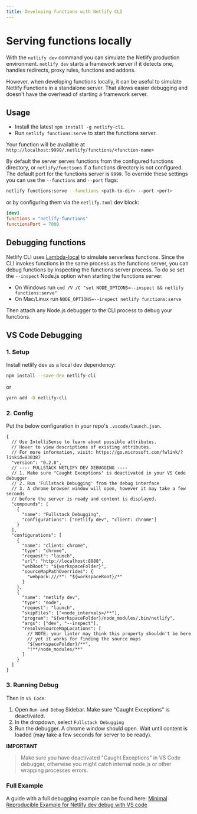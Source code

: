 ```yaml
---
title: Developing functions with Netlify CLI
---
```


# Serving functions locally

With the `netlify dev` command you can simulate the Netlify production environment.
`netlify dev` starts a framework server if it detects one, handles redirects, proxy rules, functions and addons.

However, when developing functions locally, it can be useful to simulate Netlify Functions in a standalone server.
That allows easier debugging and doesn't have the overhead of starting a framework server.

## Usage

- Install the latest `npm install -g netlify-cli`.
- Run `netlify functions:serve` to start the functions server.

Your function will be available at `http://localhost:9999/.netlify/functions/<function-name>`

By default the server serves functions from the configured functions directory, or `netlify/functions` if a functions directory is not configured. The default port for the functions server is `9999`.
To override these settings you can use the `--functions` and `--port` flags:

```sh
netlify functions:serve --functions <path-to-dir> --port <port>
```

or by configuring them via the `netlify.toml` dev block:

```toml
[dev]
functions = "netlify-functions"
functionsPort = 7000
```

## Debugging functions

Netlify CLI uses [Lambda-local](https://github.com/ashiina/lambda-local) to simulate serverless functions.
Since the CLI invokes functions in the same process as the functions server, you can debug functions by inspecting the functions server process.
To do so set the `--inspect` Node.js option when starting the functions server:

- On Windows run `cmd /V /C "set NODE_OPTIONS=--inspect && netlify functions:serve"`
- On Mac/Linux run `NODE_OPTIONS=--inspect netlify functions:serve`

Then attach any Node.js debugger to the CLI process to debug your functions.


## VS Code Debugging

### 1. Setup
Install netlify dev as a local dev dependency:
```bash
npm install --save-dev netlify-cli
```
or
```bash
yarn add -D netlify-cli
```

### 2. Config
Put the below configuration in your repo's `.vscode/launch.json`.

```jsonc
{
  // Use IntelliSense to learn about possible attributes.
  // Hover to view descriptions of existing attributes.
  // For more information, visit: https://go.microsoft.com/fwlink/?linkid=830387
  "version": "0.2.0",
  // ---- FULLSTACK NETLIFY DEV DEBUGGING ----
  // 1. Make sure "Caught Exceptions" is deactivated in your VS Code debugger
  // 2. Run 'Fullstack Debugging' from the debug interface
  // 3. A chrome browser window will open, however it may take a few seconds
  // before the server is ready and content is displayed.
  "compounds": [
    {
      "name": "Fullstack Debugging",
      "configurations": ["netlify dev", "client: chrome"]
    }
  ],
  "configurations": [
    {
      "name": "client: chrome",
      "type": "chrome",
      "request": "launch",
      "url": "http://localhost:8888",
      "webRoot": "${workspaceFolder}",
      "sourceMapPathOverrides": {
        "webpack:///*": "${workspaceRoot}/*"
      }
    },
    {
      "name": "netlify dev",
      "type": "node",
      "request": "launch",
      "skipFiles": ["<node_internals>/**"],
      "program": "${workspaceFolder}/node_modules/.bin/netlify",
      "args": ["dev", "--inspect"],
      "resolveSourceMapLocations": [
        // NOTE: your linter may think this property shouldn't be here
        // yet it works for finding the source maps
        "${workspaceFolder}/**",
        "!**/node_modules/**"
      ]
    }
  ]
}
```

### 3. Running Debug

Then in `VS Code`:
1. Open `Run and Debug` Sidebar. Make sure "Caught Exceptions" is deactivated.
2. In the dropdown, select `Fullstack Debugging`
3. Run the debugger. A chrome window should open. Wait until content is loaded (may take a few seconds for server to be ready).

**IMPORTANT**

> Make sure you have deactivated "Caught Exceptions" in VS Code debugger, otherwise you might catch internal node.js or other wrapping processes errors.

### Full Example
A guide with a full debugging example can be found here: [Minimal Reproducible Example for Netlify dev debug with VS code](https://github.com/MentalGear/netlify-dev_debug_vs-code)
